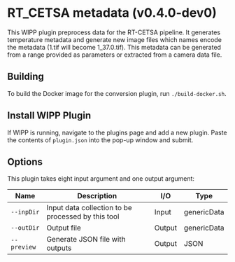 # RT_CETSA metadata (v0.4.0-dev0)

This WIPP plugin preprocess data for the RT-CETSA pipeline.
It generates temperature metadata and generate new image files which
names encode the metadata (1.tif will become 1_37.0.tif).
This metadata can be generated from a range provided as parameters or
extracted from a camera data file.

## Building

To build the Docker image for the conversion plugin, run
`./build-docker.sh`.

## Install WIPP Plugin

If WIPP is running, navigate to the plugins page and add a new plugin. Paste the contents of `plugin.json` into the pop-up window and submit.

## Options

This plugin takes eight input argument and one output argument:

| Name            | Description                                        | I/O    | Type        |
|-----------------|----------------------------------------------------|--------|-------------|
| `--inpDir`      | Input data collection to be processed by this tool | Input  | genericData |
| `--outDir`      | Output file                                         | Output | genericData |
| `--preview`     | Generate JSON file with outputs                     | Output | JSON        |
